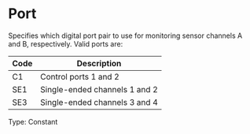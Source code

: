 # Port

Specifies which digital port pair to use for monitoring sensor channels A and B, respectively. Valid ports are:

| Code | Description                   |
| ---- | ----------------------------- |
| C1   | Control ports 1 and 2         |
| SE1  | Single-ended channels 1 and 2 |
| SE3  | Single-ended channels 3 and 4 |

Type: Constant
